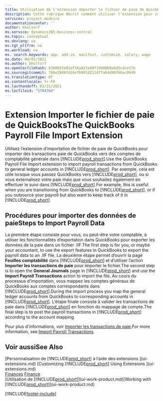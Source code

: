 ```yaml
---
title: Utilisation de l’extension Importer le fichier de paie de QuickBooks | Microsoft Docs
description: Cette rubrique décrit comment utiliser l’extension pour importer des transactions de salaire et de paie à partir de QuickBooks.
services: project-madeira
documentationcenter: ''
author: bholtorf
ms.service: dynamics365-business-central
ms.topic: conceptual
ms.devlang: na
ms.tgt_pltfrm: na
ms.workload: na
ms. search.keywords: app, add-in, manifest, customize, salary, wage
ms.date: 04/01/2021
ms.author: bholtorf
ms.openlocfilehash: 838095fe81af36a421a49f19400b0abd5cdce17b
ms.sourcegitcommit: 766e2840fd16efb901d211d7fa64d96766ac99d9
ms.translationtype: HT
ms.contentlocale: fr-FR
ms.lasthandoff: 03/31/2021
ms.locfileid: "5784764"
---
```

# <a name="the-quickbooks-payroll-file-import-extension"></a><span data-ttu-id="4937f-103">Extension Importer le fichier de paie de QuickBooks</span><span class="sxs-lookup"><span data-stu-id="4937f-103">The QuickBooks Payroll File Import Extension</span></span>
<span data-ttu-id="4937f-104">Utilisez l’extension d’importation de fichier de paie de QuickBooks pour importer des transactions paie de QuickBooks vers des comptes de comptabilité générale dans [!INCLUDE[prod_short](includes/prod_short.md)].</span><span class="sxs-lookup"><span data-stu-id="4937f-104">Use the QuickBooks Payroll File Import extension to import payroll transactions from QuickBooks to general ledger accounts in [!INCLUDE[prod_short](includes/prod_short.md)].</span></span> <span data-ttu-id="4937f-105">Par exemple, cela est utile lorsque vous passez QuickBooks vers [!INCLUDE[prod_short](includes/prod_short.md)], ou si vous externalisez votre paie mais que vous souhaitez également en effectuer le suivi dans [!INCLUDE[prod_short](includes/prod_short.md)].</span><span class="sxs-lookup"><span data-stu-id="4937f-105">For example, this is useful when you are transitioning from QuickBooks to [!INCLUDE[prod_short](includes/prod_short.md)], or if you outsource your payroll but also want to keep track of it in [!INCLUDE[prod_short](includes/prod_short.md)].</span></span>

## <a name="steps-to-import-payroll-data"></a><span data-ttu-id="4937f-106">Procédures pour importer des données de paie</span><span class="sxs-lookup"><span data-stu-id="4937f-106">Steps to Import Payroll Data</span></span>
<span data-ttu-id="4937f-107">La première étape consiste pour vous, ou peut-être votre comptable, à utiliser les fonctionnalités d’exportation dans QuickBooks pour exporter les données de la paie dans un fichier .IIF.</span><span class="sxs-lookup"><span data-stu-id="4937f-107">The first step is for you, or maybe your accountant, to use the export features in QuickBooks to export the payroll data to an .IIF file.</span></span> <span data-ttu-id="4937f-108">La deuxième étape permet d’ouvrir la page **Feuilles comptabilité** dans [!INCLUDE[prod_short](includes/prod_short.md)] et d’utiliser l’action **Importer les transactions de paie** pour importer le fichier.</span><span class="sxs-lookup"><span data-stu-id="4937f-108">The second step is to open the **General Journals** page in [!INCLUDE[prod_short](includes/prod_short.md)] and use the **Import Payroll Transactions** action to import the file.</span></span> <span data-ttu-id="4937f-109">Au cours du processus d’importation, vous mappez les comptes généraux de QuickBooks aux comptes correspondants dans [!INCLUDE[prod_short](includes/prod_short.md)].</span><span class="sxs-lookup"><span data-stu-id="4937f-109">During the import process you map the general ledger accounts from QuickBooks to corresponding accounts in [!INCLUDE[prod_short](includes/prod_short.md)].</span></span> <span data-ttu-id="4937f-110">L’étape finale consiste à valider les transactions de paie dans [!INCLUDE[prod_short](includes/prod_short.md)] en fonction du mappage de compte.</span><span class="sxs-lookup"><span data-stu-id="4937f-110">The final step is to post the payroll transactions in [!INCLUDE[prod_short](includes/prod_short.md)] according to the account mapping.</span></span> 

<span data-ttu-id="4937f-111">Pour plus d’informations, voir [Importer les transactions de paie](finance-how-import-payroll-transactions.md).</span><span class="sxs-lookup"><span data-stu-id="4937f-111">For more information, see [Import Payroll Transactions](finance-how-import-payroll-transactions.md).</span></span>

## <a name="see-also"></a><span data-ttu-id="4937f-112">Voir aussi</span><span class="sxs-lookup"><span data-stu-id="4937f-112">See Also</span></span>
<span data-ttu-id="4937f-113">[Personnalisation de [!INCLUDE[prod_short](includes/prod_short.md)] à l’aide des extensions ](ui-extensions.md)  </span><span class="sxs-lookup"><span data-stu-id="4937f-113">[Customizing [!INCLUDE[prod_short](includes/prod_short.md)] Using Extensions ](ui-extensions.md)  </span></span>  
<span data-ttu-id="4937f-114">[Finances](finance.md)  </span><span class="sxs-lookup"><span data-stu-id="4937f-114">[Finance](finance.md)  </span></span>  
<span data-ttu-id="4937f-115">[Utilisation de [!INCLUDE[prod_short](includes/prod_short.md)]](ui-work-product.md)</span><span class="sxs-lookup"><span data-stu-id="4937f-115">[Working with [!INCLUDE[prod_short](includes/prod_short.md)]](ui-work-product.md)</span></span>


[!INCLUDE[footer-include](includes/footer-banner.md)]
